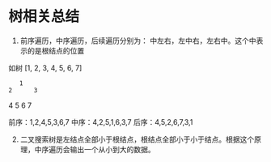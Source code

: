 # 树相关总结

1. 前序遍历，中序遍历，后续遍历分别为： 中左右，左中右，左右中。这个中表示的是根结点的位置

如树 [1, 2, 3, 4, 5, 6, 7]

       1
    2      3
  4   5  6   7

前序：1,2,4,5,3,6,7
中序：4,2,5,1,6,3,7
后序：4,5,2,6,7,3,1

2. 二叉搜索树是左结点全部小于根结点，根结点全部小于小于结点。根据这个原理，中序遍历会输出一个从小到大的数据。

